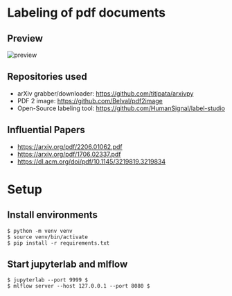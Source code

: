 # Labeling of pdf documents
## Preview
![preview](https://github.com/krauhen/ai-playground/assets/167354464/bb485230-e1fd-476a-a00e-4eae0d39dd4f)

## Repositories used
- arXiv grabber/downloader: https://github.com/titipata/arxivpy
- PDF 2 image: https://github.com/Belval/pdf2image
- Open-Source labeling tool: https://github.com/HumanSignal/label-studio

## Influential Papers
- https://arxiv.org/pdf/2206.01062.pdf
- https://arxiv.org/pdf/1706.02337.pdf
- https://dl.acm.org/doi/pdf/10.1145/3219819.3219834

# Setup
## Install environments
```shell
$ python -m venv venv
$ source venv/bin/activate
$ pip install -r requirements.txt
```
## Start jupyterlab and mlflow
```shell
$ jupyterlab --port 9999 $
$ mlflow server --host 127.0.0.1 --port 8080 $
```
